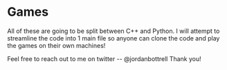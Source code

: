 # Games
All of these are going to be split between C++ and Python. I will attempt to streamline the code into 1 main file so anyone can clone the code and play the games on their own machines! 

Feel free to reach out to me on twitter -- @jordanbottrell
Thank you!
